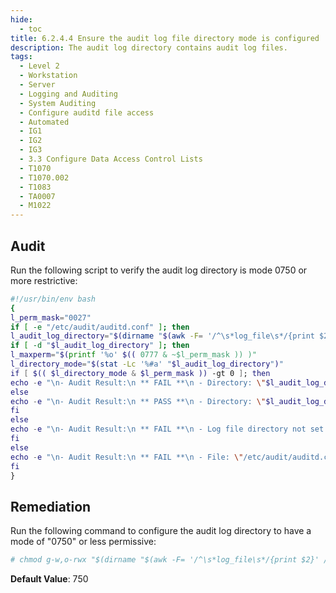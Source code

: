 ```yaml
---
hide:
  - toc
title: 6.2.4.4 Ensure the audit log file directory mode is configured
description: The audit log directory contains audit log files.
tags:
  - Level 2
  - Workstation
  - Server
  - Logging and Auditing
  - System Auditing
  - Configure auditd file access
  - Automated
  - IG1
  - IG2
  - IG3
  - 3.3 Configure Data Access Control Lists
  - T1070
  - T1070.002
  - T1083
  - TA0007
  - M1022
---
```


## Audit
Run the following script to verify the audit log directory is mode 0750 or more restrictive:
```bash linenums="1"
#!/usr/bin/env bash
{
l_perm_mask="0027"
if [ -e "/etc/audit/auditd.conf" ]; then
l_audit_log_directory="$(dirname "$(awk -F= '/^\s*log_file\s*/{print $2}' /etc/audit/auditd.conf | xargs)")"
if [ -d "$l_audit_log_directory" ]; then
l_maxperm="$(printf '%o' $(( 0777 & ~$l_perm_mask )) )"
l_directory_mode="$(stat -Lc '%#a' "$l_audit_log_directory")"
if [ $(( $l_directory_mode & $l_perm_mask )) -gt 0 ]; then
echo -e "\n- Audit Result:\n ** FAIL **\n - Directory: \"$l_audit_log_directory\" is mode: \"$l_directory_mode\"\n (should be mode: \"$l_maxperm\" or more restrictive)\n"
else
echo -e "\n- Audit Result:\n ** PASS **\n - Directory: \"$l_audit_log_directory\" is mode: \"$l_directory_mode\"\n (should be mode: \"$l_maxperm\" or more restrictive)\n"
fi
else
echo -e "\n- Audit Result:\n ** FAIL **\n - Log file directory not set in \"/etc/audit/auditd.conf\" please set log file directory"
fi
else
echo -e "\n- Audit Result:\n ** FAIL **\n - File: \"/etc/audit/auditd.conf\" not found\n - ** Verify auditd is installed **"
fi
}
```

## Remediation
Run the following command to configure the audit log directory to have a mode of "0750" or less permissive:
```bash
# chmod g-w,o-rwx "$(dirname "$(awk -F= '/^\s*log_file\s*/{print $2}' /etc/audit/auditd.conf | xargs)")"
```

**Default Value**:
750
